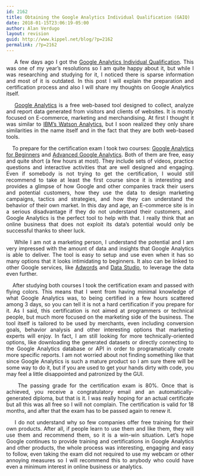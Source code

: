 ```yaml
---
id: 2162
title: Obtaining the Google Analytics Individual Qualification (GAIQ)
date: 2018-01-15T23:06:19-05:00
author: Alan Verdugo
layout: revision
guid: http://www.kippel.net/blog/?p=2162
permalink: /?p=2162
---
```

<p style="text-align: justify;">
      A few days ago I got the <a href="https://support.google.com/analytics/answer/3424287?hl=en&ref_topic=3424286" target="_blank" rel="noopener">Google Analytics Individual Qualification</a>. This was one of my year&#8217;s resolutions so I am quite happy about it, but while I was researching and studying for it, I noticed there is sparse information and most of it is outdated. In this post I will explain the preparation and certification process and also I will share my thoughts on Google Analytics itself.
</p>

<p style="text-align: justify;">
      <a href="https://www.google.com/analytics/" target="_blank" rel="noopener">Google Analytics</a> is a free web-based tool designed to collect, analyze and report data generated from visitors and clients of websites. It is mostly focused on E-commerce, marketing and merchandising. At first I thought it was similar to <a href="https://www.ibm.com/watson-analytics" target="_blank" rel="noopener">IBM&#8217;s Watson Analytics</a>, but I soon realized they only share similarities in the name itself and in the fact that they are both web-based tools.
</p>

<p style="text-align: justify;">
      To prepare for the certification exam I took two courses: <a href="https://analytics.google.com/analytics/academy/course/6" target="_blank" rel="noopener">Google Analytics for Beginners</a> and <a href="https://analytics.google.com/analytics/academy/course/7" target="_blank" rel="noopener">Advanced Google Analytics</a>. Both of them are free, easy and quite short (a few hours at most). They include sets of videos, practice questions and interactive activities that are well designed and engaging. Even if somebody is not trying to get the certification, I would still recommend to take at least the first course since it is interesting and provides a glimpse of how Google and other companies track their users and potential customers, how they use the data to design marketing campaigns, tactics and strategies, and how they can understand the behavior of their own market. In this day and age, an E-commerce site is in a serious disadvantage if they do not understand their customers, and Google Analytics is the perfect tool to help with that. I really think that an online business that does not exploit its data&#8217;s potential would only be successful thanks to sheer luck.
</p>

<p style="text-align: justify;">
      While I am not a marketing person, I understand the potential and I am very impressed with the amount of data and insights that Google Analytics is able to deliver. The tool is easy to setup and use even when it has so many options that it looks intimidating to beginners. It also can be linked to other Google services, like <a href="https://adwords.google.com/home/" target="_blank" rel="noopener">Adwords</a> and <a href="https://www.google.com/analytics/data-studio/" target="_blank" rel="noopener">Data Studio</a>, to leverage the data even further.
</p>

<p style="text-align: justify;">
      After studying both courses I took the certification exam and passed with flying colors. This means that I went from having minimal knowledge of what Google Analytics was, to being certified in a few hours scattered among 3 days, so you can tell it is not a hard certification if you prepare for it. As I said, this certification is not aimed at programmers or technical people, but much more focused on the marketing side of the business. The tool itself is tailored to be used by merchants, even including conversion goals, behavior analysis and other interesting options that marketing experts will enjoy. In fact, I am still looking for more technically-oriented options, like downloading the generated datasets or directly connecting to the Google Analytics database or API in order to programatically create more specific reports. I am not worried about not finding something like that since Google Analytics is such a mature product so I am sure there will be some way to do it, but if you are used to get your hands dirty with code, you may feel a little disappointed and patronized by the GUI.
</p>

<p style="text-align: justify;">
      The passing grade for the certification exam is 80%. Once that is achieved, you receive a congratulatory email and an automatically-generated diploma, but that is it. I was really hoping for an actual certificate but all this was all free so I will not complain. The certification is valid for 18 months, and after that the exam has to be passed again to renew it.
</p>

<p style="text-align: justify;">
      I do not understand why so few companies offer free training for their own products. After all, if people learn to use them and like them, they will use them and recommend them, so it is a win-win situation. Let&#8217;s hope Google continues to provide training and certifications in Google Analytics and other products, the whole process was interesting, engaging and easy to follow, even taking the exam did not required to use my webcam or other annoying measures so I will recommend this to anybody who could have even a minimum interest in online business or analytics.
</p>